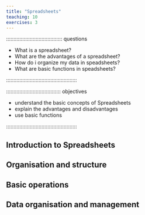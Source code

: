 ```yaml
---
title: "Spreadsheets"
teaching: 10
exercises: 3
---
```


:::::::::::::::::::::::::::::::::::::: questions

- What is a spreadsheet?
- What are the advantages of a spreadsheet?
- How do i organize my data in speadsheets?
- What are basic functions in speadsheets?

::::::::::::::::::::::::::::::::::::::::::::::::

::::::::::::::::::::::::::::::::::::: objectives

- understand the basic concepts of Spreadsheets
- explain the advantages and disadvantages 
- use basic functions

::::::::::::::::::::::::::::::::::::::::::::::::


## Introduction to Spreadsheets

## Organisation and structure

## Basic operations

## Data organisation and management
